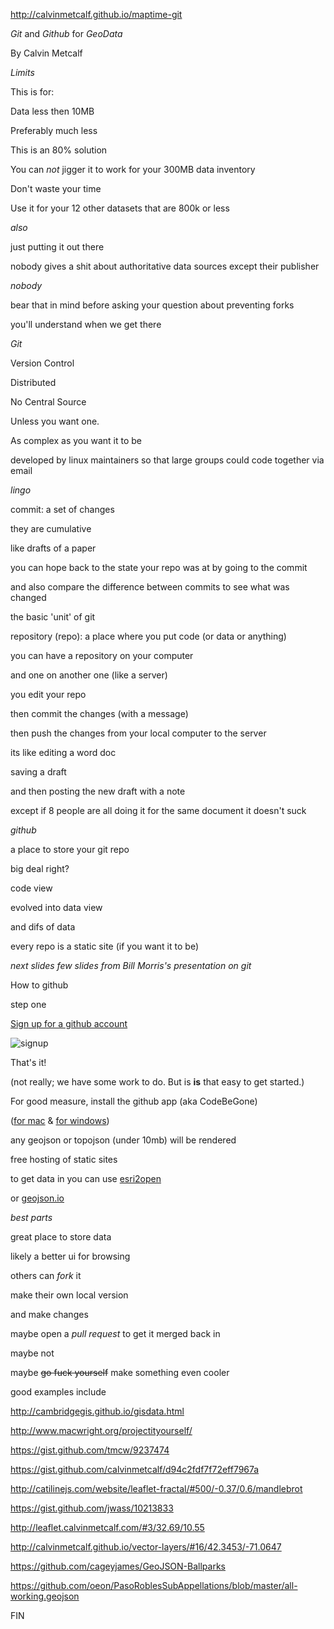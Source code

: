 http://calvinmetcalf.github.io/maptime-git

*Git* and *Github* for *GeoData*

By Calvin Metcalf

*Limits*

This is for:

Data less then 10MB

Preferably much less

This is an 80% solution

You can *not* jigger it to work for your 300MB data inventory

Don't waste your time

Use it for your 12 other datasets that are 800k or less

*also*

just putting it out there

nobody gives a shit about authoritative data sources except their publisher

*nobody*

bear that in mind before asking your question about preventing forks

you'll understand when we get there

*Git*

Version Control

Distributed

No Central Source

Unless you want one.

As complex as you want it to be

developed by linux maintainers so that large groups could code together via email

*lingo*

commit: a set of changes

they are cumulative

like drafts of a paper

you can hope back to the state your repo was at by going to the commit

and also compare the difference between commits to see what was changed

the basic 'unit' of git

repository (repo): a place where you put code (or data or anything)

you can have a repository on your computer

and one on another one (like a server)

you edit your repo

then commit the changes (with a message)

then push the changes from your local computer to the server

its like editing a word doc

saving a draft

and then posting the new draft with a note

except if 8 people are all doing it for the same document it doesn't suck

*github*

a place to store your git repo

big deal right?

code view

evolved into data view

and difs of data

every repo is a static site (if you want it to be)

*next slides few slides from Bill Morris's presentation on git*

How to github

step one

[Sign up for a github account](https://github.com/)

![signup](https://farm6.staticflickr.com/5614/15466041880_ce519038ff_b.jpg)

That's it!

(not really; we have some work to do. But is **is** that easy to get started.)

For good measure, install the github app (aka CodeBeGone)

([for mac](https://mac.github.com/) & [for windows](https://windows.github.com/))

any geojson or topojson (under 10mb) will be rendered

free hosting of static sites

to get data in you can use [esri2open](https://github.com/project-open-data/esri2open)

or [geojson.io](http://geojson.io)

*best parts*

great place to store data

likely a better ui for browsing

others can *fork* it

make their own local version

and make changes

maybe open a *pull request* to get it merged back in

maybe not

maybe ~~go fuck yourself~~ make something even cooler

good examples include

http://cambridgegis.github.io/gisdata.html

http://www.macwright.org/projectityourself/

https://gist.github.com/tmcw/9237474

https://gist.github.com/calvinmetcalf/d94c2fdf7f72eff7967a

http://catilinejs.com/website/leaflet-fractal/#500/-0.37/0.6/mandlebrot

https://gist.github.com/jwass/10213833

http://leaflet.calvinmetcalf.com/#3/32.69/10.55

http://calvinmetcalf.github.io/vector-layers/#16/42.3453/-71.0647

https://github.com/cageyjames/GeoJSON-Ballparks

https://github.com/oeon/PasoRoblesSubAppellations/blob/master/all-working.geojson

FIN
